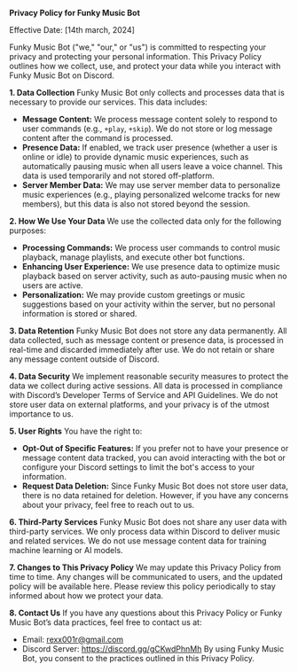 **Privacy Policy for Funky Music Bot**

Effective Date: [14th march, 2024]

Funky Music Bot ("we," "our," or "us") is committed to respecting your privacy and protecting your personal information. This Privacy Policy outlines how we collect, use, and protect your data while you interact with Funky Music Bot on Discord.

 **1. Data Collection**
Funky Music Bot only collects and processes data that is necessary to provide our services. This data includes:

- **Message Content:** We process message content solely to respond to user commands (e.g., `+play`, `+skip`). We do not store or log message content after the command is processed.
- **Presence Data:** If enabled, we track user presence (whether a user is online or idle) to provide dynamic music experiences, such as automatically pausing music when all users leave a voice channel. This data is used temporarily and not stored off-platform.
- **Server Member Data:** We may use server member data to personalize music experiences (e.g., playing personalized welcome tracks for new members), but this data is also not stored beyond the session.

**2. How We Use Your Data**
We use the collected data only for the following purposes:

- **Processing Commands:** We process user commands to control music playback, manage playlists, and execute other bot functions.
- **Enhancing User Experience:** We use presence data to optimize music playback based on server activity, such as auto-pausing music when no users are active.
- **Personalization:** We may provide custom greetings or music suggestions based on your activity within the server, but no personal information is stored or shared.

**3. Data Retention**
Funky Music Bot does not store any data permanently. All data collected, such as message content or presence data, is processed in real-time and discarded immediately after use. We do not retain or share any message content outside of Discord.

 **4. Data Security**
We implement reasonable security measures to protect the data we collect during active sessions. All data is processed in compliance with Discord’s Developer Terms of Service and API Guidelines. We do not store user data on external platforms, and your privacy is of the utmost importance to us.

**5. User Rights**
You have the right to:

- **Opt-Out of Specific Features:** If you prefer not to have your presence or message content data tracked, you can avoid interacting with the bot or configure your Discord settings to limit the bot's access to your information.
- **Request Data Deletion:** Since Funky Music Bot does not store user data, there is no data retained for deletion. However, if you have any concerns about your privacy, feel free to reach out to us.

 **6. Third-Party Services**
Funky Music Bot does not share any user data with third-party services. We only process data within Discord to deliver music and related services. We do not use message content data for training machine learning or AI models.

**7. Changes to This Privacy Policy**
We may update this Privacy Policy from time to time. Any changes will be communicated to users, and the updated policy will be available here. Please review this policy periodically to stay informed about how we protect your data.

 **8. Contact Us**
If you have any questions about this Privacy Policy or Funky Music Bot’s data practices, feel free to contact us at:

- Email: rexx001r@gmail.com
- Discord Server: https://discord.gg/gCKwdPhnMh
By using Funky Music Bot, you consent to the practices outlined in this Privacy Policy.
